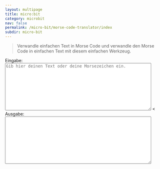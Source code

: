 ```yaml
---
layout: multipage
title: micro:bit
category: microbit
nav: false
permalink: /micro-bit/morse-code-translator/index
subdir: micro-bit
---
```

> Verwandle einfachen Text in Morse Code und verwandle den Morse Code in einfachen Text mit diesem einfachen Werkzeug.


<html>
			<label>Eingabe:</label>
					<textarea rows="10" cols="50" id="msgInput" oninput="MorseTranslator()" placeholder="Gib hier deinen Text oder deine Morsezeichen ein." class="materialize-textarea" style="width:95%"></textarea>
<
			<label>Ausgabe:</label>
					<textarea rows="10" cols="50" id="msgOutput" class="materialize-textarea" style="width:95%"></textarea> <br>


<script type="text/javascript" src="script.js "></script>
<script type="text/javascript" src="morse.js"></script>

</html>
